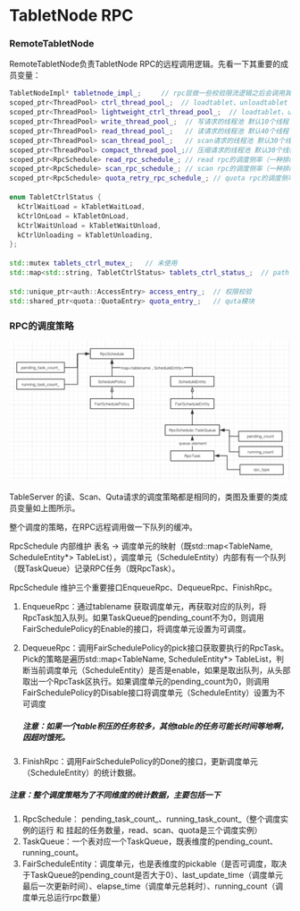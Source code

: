 

# TabletNode RPC

### RemoteTabletNode

RemoteTabletNode负责TabletNode RPC的远程调用逻辑。先看一下其重要的成员变量：

```c++
TabletNodeImpl* tabletnode_impl_;     // rpc层做一些校验限流逻辑之后会调用其相应接口完成操作
scoped_ptr<ThreadPool> ctrl_thread_pool_;  // loadtablet、unloadtablet 在任务较多是使用这个线程池，默认20个线程
scoped_ptr<ThreadPool> lightweight_ctrl_thread_pool_;  // loadtablet、unloadtablet 任务不重 或者 query、CmdCtrl、computespilt、update 使用的线程池 默认 10个线程
scoped_ptr<ThreadPool> write_thread_pool_;  // 写请求的线程池 默认10个线程
scoped_ptr<ThreadPool> read_thread_pool_;   // 读请求的线程池 默认40个线程
scoped_ptr<ThreadPool> scan_thread_pool_;   // scan请求的线程池 默认30个线程
scoped_ptr<ThreadPool> compact_thread_pool_;// 压缩请求的线程池 默认30个线程
scoped_ptr<RpcSchedule> read_rpc_schedule_; // read rpc的调度侧率（一种排队算法，见后面介绍）
scoped_ptr<RpcSchedule> scan_rpc_schedule_; // scan rpc的调度侧率（一种排队算法，见后面介绍）
scoped_ptr<RpcSchedule> quota_retry_rpc_schedule_; // quota rpc的调度侧率（一种排队算法，见后面介绍）

enum TabletCtrlStatus {
  kCtrlWaitLoad = kTabletWaitLoad,
  kCtrlOnLoad = kTabletOnLoad,
  kCtrlWaitUnload = kTabletWaitUnload,
  kCtrlUnloading = kTabletUnloading,
};

std::mutex tablets_ctrl_mutex_;   // 未使用
std::map<std::string, TabletCtrlStatus> tablets_ctrl_status_;  // path -> table load/unload状态 用于选择lightweight_ctrl_thread_pool_ 或者 ctrl_thread_pool_ 使用

std::unique_ptr<auth::AccessEntry> access_entry_;  // 权限校验
std::shared_ptr<quota::QuotaEntry> quota_entry_;   // quta模块
```

### RPC的调度策略

![tera_tn_rpc_arch](../../../../images/tera_tn_rpc_arch.png)

TableServer 的读、Scan、Quta请求的调度策略都是相同的，类图及重要的类成员变量如上图所示。

整个调度的策略，在RPC远程调用做一下队列的缓冲。

RpcSchedule 内部维护 表名 -> 调度单元的映射（既std::map<TableName, ScheduleEntity*> TableList），调度单元（ScheduleEntity）内部有有一个队列（既TaskQueue）记录RPC任务（既RpcTask）。

RpcSchedule 维护三个重要接口EnqueueRpc、DequeueRpc、FinishRpc。

1. EnqueueRpc：通过tablename 获取调度单元，再获取对应的队列，将RpcTask加入队列。如果TaskQueue的pending_count不为0，则调用FairSchedulePolicy的Enable的接口，将调度单元设置为可调度。

2. DequeueRpc：调用FairSchedulePolicy的pick接口获取要执行的RpcTask。Pick的策略是遍历std::map<TableName, ScheduleEntity*> TableList，判断当前调度单元（ScheduleEntity）是否是enable，如果是取出队列，从头部取出一个RpcTask区执行。如果调度单元的pending_count为0，则调用FairSchedulePolicy的Disable接口将调度单元（ScheduleEntity）设置为不可调度

   ##### 注意：如果一个table积压的任务较多，其他table的任务可能长时间等地啊，因超时饿死。

3. FinishRpc：调用FairSchedulePolicy的Done的接口，更新调度单元（ScheduleEntity）的统计数据。

##### 注意：整个调度策略为了不同维度的统计数据，主要包括一下

1. RpcSchedule： pending_task_count_、running_task_count_（整个调度实例的运行 和 挂起的任务数量，read、scan、quota是三个调度实例）
2. TaskQueue：一个表对应一个TaskQueue，既表维度的pending_count、running_count。
3. FairScheduleEntity：调度单元，也是表维度的pickable（是否可调度，取决于TaskQueue的pending_count是否大于0）、last_update_time（调度单元最后一次更新时间）、elapse_time（调度单元总耗时）、running_count（调度单元总运行rpc数量）